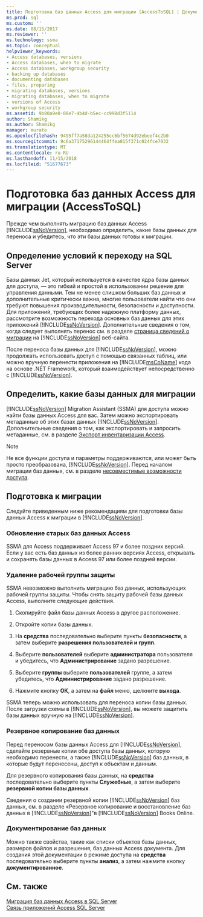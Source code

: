 ```yaml
---
title: Подготовка баз данных Access для миграции (AccessToSQL) | Документация Майкрософт
ms.prod: sql
ms.custom: ''
ms.date: 08/15/2017
ms.reviewer: ''
ms.technology: ssma
ms.topic: conceptual
helpviewer_keywords:
- Access databases, versions
- Access databases, when to migrate
- Access databases, workgroup security
- backing up databases
- documenting databases
- files, preparing
- migrating databases, versions
- migrating databases, when to migrate
- versions of Access
- workgroup security
ms.assetid: 9b80a9e0-08e7-4b4d-b5ec-cc998d3f5114
author: Shamikg
ms.author: Shamikg
manager: murato
ms.openlocfilehash: 9495ff7a58da124255cc6bf5674d92ebeef4c2b0
ms.sourcegitcommit: 9c6a37175296144464ffea815f371c024fce7032
ms.translationtype: MT
ms.contentlocale: ru-RU
ms.lasthandoff: 11/15/2018
ms.locfileid: "51677673"
---
```

# <a name="preparing-access-databases-for-migration-accesstosql"></a>Подготовка баз данных Access для миграции (AccessToSQL)
Прежде чем выполнять миграцию баз данных Access [!INCLUDE[ssNoVersion](../../includes/ssnoversion-md.md)], необходимо определить, какие базы данных для переноса и убедитесь, что эти базы данных готовы к миграции.  
  
## <a name="determining-when-to-migrate-to-sql-server"></a>Определение условий к переходу на SQL Server  
Базы данных Jet, который используется в качестве ядра базы данных для доступа, — это гибкий и простой в использовании решение для управления данными. Тем не менее слишком больших баз данных и дополнительные критически важна, многие пользователи найти что они требуют повышения производительности, безопасности и доступности. Для приложений, требующих более надежную платформу данных, рассмотрите возможность перехода основных баз данных для этих приложений [!INCLUDE[ssNoVersion](../../includes/ssnoversion-md.md)]. Дополнительные сведения о том, когда следует выполнять перенос см. в разделе [страница сведений о миграции](https://go.microsoft.com/fwlink/?LinkId=68571) на [!INCLUDE[ssNoVersion](../../includes/ssnoversion-md.md)] веб-сайта.  
  
После переноса базы данных для [!INCLUDE[ssNoVersion](../../includes/ssnoversion-md.md)], можно продолжать использовать доступ с помощью связанных таблиц, или можно вручную перенести приложения на [!INCLUDE[msCoName](../../includes/msconame_md.md)] кода на основе .NET Framework, который взаимодействует непосредственно с [!INCLUDE[ssNoVersion](../../includes/ssnoversion-md.md)].  
  
## <a name="determining-which-databases-to-migrate"></a>Определить, какие базы данных для миграции  
[!INCLUDE[ssNoVersion](../../includes/ssnoversion-md.md)] Migration Assistant (SSMA) для доступа можно найти базы данных Access для вас. Затем можно экспортировать метаданные об этих базах данных [!INCLUDE[ssNoVersion](../../includes/ssnoversion-md.md)]. Дополнительные сведения о том, как экспортировать и запросить метаданные, см. в разделе [Экспорт инвентаризации Access](exporting-an-access-inventory-accesstosql.md).  

   > [!NOTE]
   > Не все функции доступа и параметры поддерживаются, или может быть просто преобразована, [!INCLUDE[ssNoVersion](../../includes/ssnoversion-md.md)]. Перед началом миграции баз данных, см. в разделе [несовместимые возможности доступа](incompatible-access-features-accesstosql.md).
  
## <a name="preparing-for-migration"></a>Подготовка к миграции  
Следуйте приведенным ниже рекомендациям для подготовки базы данных Access к миграции в [!INCLUDE[ssNoVersion](../../includes/ssnoversion-md.md)].  
  
### <a name="upgrading-older-access-databases"></a>Обновление старых баз данных Access  
SSMA для Access поддерживает Access 97 и более поздних версий. Если у вас есть баз данных из более ранних версиях Access, открывать и сохранять базы данных в Access 97 или более поздней версии.  
  
### <a name="removing-workgroup-protection"></a>Удаление рабочей группы защиты  
SSMA невозможно выполнить миграцию баз данных, использующих рабочей группы защиты. Чтобы снять защиту рабочей базы данных Access, выполните следующие действия.  
  
1.  Скопируйте файл базы данных Access в другое расположение.  
  
2.  Откройте копии базы данных.  
  
3.  На **средства** последовательно выберите пункты **безопасности**, а затем выберите **разрешения пользователей и групп**.  
  
4.  Выберите **пользователей** выберите **администратора** пользователя и убедитесь, что **Администрирование** задано разрешение.  
  
5.  Выберите **группы** выберите **пользователей** группе, а затем убедитесь, что **Администрирование** задано разрешение.  
  
6.  Нажмите кнопку **ОК**, а затем на **файл** меню, щелкните **выхода**.  
  
SSMA теперь можно использовать для переноса копии базы данных. После загрузки схемы в [!INCLUDE[ssNoVersion](../../includes/ssnoversion-md.md)], вы можете защитить базы данных вручную на [!INCLUDE[ssNoVersion](../../includes/ssnoversion-md.md)].  
  
### <a name="backing-up-databases"></a>Резервное копирование баз данных  
Перед переносом базы данных Access для [!INCLUDE[ssNoVersion](../../includes/ssnoversion-md.md)], сделайте резервные копии обе доступа базы данных, которую необходимо перенести, а также [!INCLUDE[ssNoVersion](../../includes/ssnoversion-md.md)] баз данных, в которые будут перенесены, доступ к объектам и данным.  
  
Для резервного копирования базы данных, на **средства** последовательно выберите пункты **Служебные**, а затем выберите **резервной копии базы данных**.  
  
Сведения о создании резервной копии [!INCLUDE[ssNoVersion](../../includes/ssnoversion-md.md)] баз данных, см. в разделе «Резервное копирование и восстановление баз данных в [!INCLUDE[ssNoVersion](../../includes/ssnoversion-md.md)]"в [!INCLUDE[ssNoVersion](../../includes/ssnoversion-md.md)] Books Online.  
  
### <a name="documenting-databases"></a>Документирование баз данных  
Можно также свойства, такие как списки объектов базы данных, размеров файлов и разрешения, баз данных Access документа. Для создания этой документации в режиме доступа на **средства** последовательно выберите пункты **анализ**, а затем нажмите кнопку **документированное**.  
  
## <a name="see-also"></a>См. также  
[Миграция баз данных Access в SQL Server](migrating-access-databases-to-sql-server-azure-sql-db-accesstosql.md)  
[Связь приложений Access SQL Server](linking-access-applications-to-sql-server-azure-sql-db-accesstosql.md)
